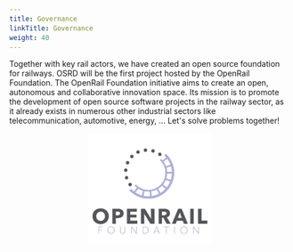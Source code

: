 ```yaml
---
title: Governance
linkTitle: Governance
weight: 40
---
```


Together with key rail actors, we have created an open source foundation for railways. OSRD will be the first project hosted by the OpenRail Foundation. The OpenRail Foundation initiative aims to create an open, autonomous and collaborative innovation space.
Its mission is to promote the development of open source software projects in the railway sector, as it already exists in numerous other industrial sectors like telecommunication, automotive, energy, …
Let's solve problems together!

<a href="https://openrailfoundation.gitlab.io/"><img class="marginauto" src="openrail_foundation_vector.png" alt="OpenRail Foundation"></a>

<style>
.marginauto {
	margin: 10px auto 20px;
	display: block;
	width:220px;
	height:200px;
}
.marginauto:hover {
	filter: brightness(80%);
	transition: all 0.5s;
}
</style>
